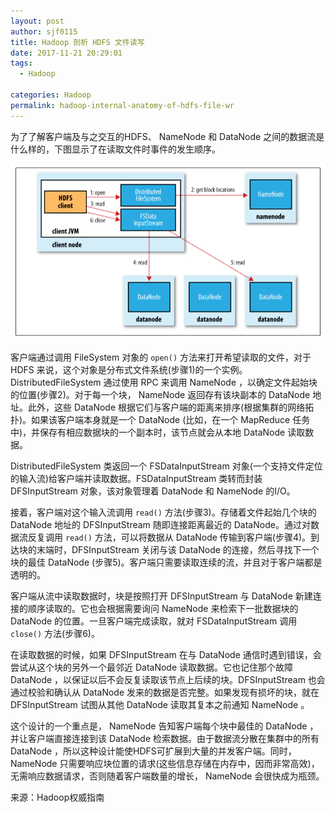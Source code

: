 ```yaml
---
layout: post
author: sjf0115
title: Hadoop 剖析 HDFS 文件读写
date: 2017-11-21 20:29:01
tags:
  - Hadoop

categories: Hadoop
permalink: hadoop-internal-anatomy-of-hdfs-file-wr
---
```


为了了解客户端及与之交互的HDFS、 NameNode 和 DataNode 之间的数据流是什么样的，下图显示了在读取文件时事件的发生顺序。

![](https://github.com/sjf0115/ImageBucket/blob/main/Hadoop/hadoop-internal-anatomy-of-hdfs-file-wr-1.png?raw=true)

客户端通过调用 FileSystem 对象的 `open()` 方法来打开希望读取的文件，对于 HDFS 来说，这个对象是分布式文件系统(步骤1)的一个实例。DistributedFileSystem 通过使用 RPC 来调用 NameNode ，以确定文件起始块的位置(步骤2)。对于每一个块， NameNode 返回存有该块副本的 DataNode 地址。此外，这些 DataNode 根据它们与客户端的距离来排序(根据集群的网络拓扑)。如果该客户端本身就是一个 DataNode (比如，在一个 MapReduce 任务中)，并保存有相应数据块的一个副本时，该节点就会从本地 DataNode 读取数据。

DistributedFileSystem 类返回一个 FSDataInputStream 对象(一个支持文件定位的输入流)给客户端并读取数据。FSDataInputStream 类转而封装 DFSInputStream 对象，该对象管理着 DataNode 和 NameNode 的I/O。

接着，客户端对这个输入流调用 `read()` 方法(步骤3)。存储着文件起始几个块的 DataNode 地址的 DFSInputStream 随即连接距离最近的 DataNode。通过对数据流反复调用 `read()` 方法，可以将数据从 DataNode 传输到客户端(步骤4)。到达块的末端时，DFSInputStream 关闭与该 DataNode 的连接，然后寻找下一个块的最佳 DataNode (步骤5)。客户端只需要读取连续的流，并且对于客户端都是透明的。

客户端从流中读取数据时，块是按照打开 DFSInputStream 与 DataNode 新建连接的顺序读取的。它也会根据需要询问 NameNode 来检索下一批数据块的 DataNode 的位置。一旦客户端完成读取，就对 FSDataInputStream 调用 `close()` 方法(步骤6)。

在读取数据的时候，如果 DFSInputStream 在与 DataNode 通信时遇到错误，会尝试从这个块的另外一个最邻近 DataNode 读取数据。它也记住那个故障 DataNode ，以保证以后不会反复读取该节点上后续的块。DFSInputStream 也会通过校验和确认从 DataNode 发来的数据是否完整。如果发现有损坏的块，就在 DFSInputStream 试图从其他 DataNode 读取其复本之前通知 NameNode 。

这个设计的一个重点是， NameNode 告知客户端每个块中最佳的 DataNode ，并让客户端直接连接到该 DataNode 检索数据。由于数据流分散在集群中的所有 DataNode ，所以这种设计能使HDFS可扩展到大量的并发客户端。同时， NameNode 只需要响应块位置的请求(这些信息存储在内存中，因而非常高效)，无需响应数据请求，否则随着客户端数量的增长， NameNode 会很快成为瓶颈。

来源：Hadoop权威指南
